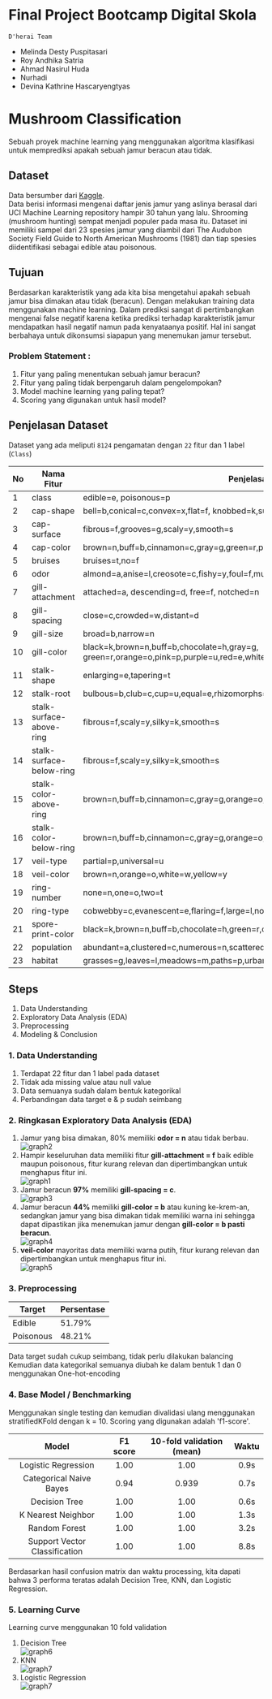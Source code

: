 # Final Project Bootcamp Digital Skola 
`D'herai Team` 
- Melinda Desty Puspitasari
- Roy Andhika Satria
- Ahmad Nasirul Huda
- Nurhadi
- Devina Kathrine Hascaryengtyas

# Mushroom Classification

Sebuah proyek machine learning yang menggunakan algoritma klasifikasi untuk memprediksi apakah sebuah jamur beracun atau tidak.

## Dataset
Data bersumber dari [Kaggle](https://www.kaggle.com/datasets/uciml/mushroom-classification).  
Data berisi informasi mengenai daftar jenis jamur yang aslinya berasal dari UCI Machine Learning repository hampir 30 tahun yang lalu. Shrooming (mushroom hunting) sempat menjadi populer pada masa itu. Dataset ini memiliki sampel dari 23 spesies jamur yang diambil dari The Audubon Society Field Guide to North American Mushrooms (1981) dan tiap spesies diidentifikasi sebagai edible atau poisonous.

## Tujuan
Berdasarkan karakteristik yang ada kita bisa mengetahui apakah sebuah jamur bisa dimakan atau tidak (beracun). Dengan melakukan training data menggunakan machine learning. Dalam prediksi sangat di pertimbangkan mengenai false negatif karena ketika prediksi terhadap karakteristik jamur mendapatkan hasil negatif namun pada kenyataanya positif. Hal ini sangat berbahaya untuk dikonsumsi siapapun yang menemukan jamur tersebut.

### Problem Statement :
1. Fitur yang paling menentukan sebuah jamur beracun?
2. Fitur yang paling tidak berpengaruh dalam pengelompokan?
3. Model machine learning yang paling tepat?
4. Scoring yang digunakan untuk hasil model?

## Penjelasan Dataset 
Dataset yang ada meliputi `8124` pengamatan dengan `22` fitur dan 1 label (`Class`)

| No | __Nama Fitur__ | __Penjelasan__ |
| - | - | - |
| 1 | class | edible=e, poisonous=p | 
| 2 | cap-shape | bell=b,conical=c,convex=x,flat=f, knobbed=k,sunken=s |
| 3 | cap-surface | fibrous=f,grooves=g,scaly=y,smooth=s |
| 4 | cap-color  | brown=n,buff=b,cinnamon=c,gray=g,green=r,pink=p,purple=u,red=e,white=w,yellow=y |
| 5 | bruises | bruises=t,no=f | 
| 6 | odor | almond=a,anise=l,creosote=c,fishy=y,foul=f,musty=m,none=n,pungent=p,spicy=s |
| 7 | gill-attachment | attached=a, descending=d, free=f, notched=n |
| 8 | gill-spacing | close=c,crowded=w,distant=d |
| 9 | gill-size | broad=b,narrow=n |
| 10 | gill-color | black=k,brown=n,buff=b,chocolate=h,gray=g, green=r,orange=o,pink=p,purple=u,red=e,white=w,yellow=y | 
| 11 | stalk-shape | enlarging=e,tapering=t | 
| 12 | stalk-root | bulbous=b,club=c,cup=u,equal=e,rhizomorphs=z,rooted=r,missing=? |
| 13 | stalk-surface-above-ring | fibrous=f,scaly=y,silky=k,smooth=s | 
| 14 | stalk-surface-below-ring | fibrous=f,scaly=y,silky=k,smooth=s |
| 15 | stalk-color-above-ring | brown=n,buff=b,cinnamon=c,gray=g,orange=o,pink=p,red=e,white=w,yellow=y |
| 16 | stalk-color-below-ring | brown=n,buff=b,cinnamon=c,gray=g,orange=o,pink=p,red=e,white=w,yellow=y |
| 17 | veil-type | partial=p,universal=u |
| 18 | veil-color | brown=n,orange=o,white=w,yellow=y |
| 19 | ring-number | none=n,one=o,two=t |
| 20 | ring-type | cobwebby=c,evanescent=e,flaring=f,large=l,none=n,pendant=p,sheathing=s,zone=z |
| 21 | spore-print-color | black=k,brown=n,buff=b,chocolate=h,green=r,orange=o,purple=u,white=w,yellow=y |
| 22 | population | abundant=a,clustered=c,numerous=n,scattered=s,several=v,solitary=y |
| 23 | habitat | grasses=g,leaves=l,meadows=m,paths=p,urban=u,waste=w,woods=d |

## Steps
1. Data Understanding
2. Exploratory Data Analysis (EDA)
3. Preprocessing 
4. Modeling & Conclusion 

### 1. Data Understanding
1. Terdapat 22 fitur dan 1 label pada dataset
2. Tidak ada missing value atau null value
3. Data semuanya sudah dalam bentuk kategorikal
4. Perbandingan data target e & p sudah seimbang

### 2. Ringkasan Exploratory Data Analysis (EDA)
1. Jamur yang bisa dimakan, 80% memiliki **odor = n** atau tidak berbau.  
![graph2](https://raw.githubusercontent.com/royandhika/classification-mushroom/main/assets/odor.png)
2. Hampir keseluruhan data memiliki fitur **gill-attachment = f** baik edible maupun poisonous, fitur kurang relevan dan dipertimbangkan untuk menghapus fitur ini.  
![graph1](https://raw.githubusercontent.com/royandhika/classification-mushroom/main/assets/gill-attachment.png)
3. Jamur beracun **97%** memiliki **gill-spacing = c**.  
![graph3](https://raw.githubusercontent.com/royandhika/classification-mushroom/main/assets/gill-spacing.png)
4. Jamur beracun **44%** memiliki **gill-color = b** atau kuning ke-krem-an, sedangkan jamur yang bisa dimakan tidak memiliki warna ini sehingga dapat dipastikan jika menemukan jamur dengan **gill-color = b pasti beracun**.  
![graph4](https://raw.githubusercontent.com/royandhika/classification-mushroom/main/assets/gill-color.png)
5. **veil-color** mayoritas data memiliki warna putih, fitur kurang relevan dan dipertimbangkan untuk menghapus fitur ini.  
![graph5](https://raw.githubusercontent.com/royandhika/classification-mushroom/main/assets/veil-color.png)

### 3. Preprocessing
| Target |	Persentase	| 
| - | - | 
| Edible	| 51.79% |	
| Poisonous	| 48.21%	| 

Data target sudah cukup seimbang, tidak perlu dilakukan balancing  
Kemudian data kategorikal semuanya diubah ke dalam bentuk 1 dan 0 menggunakan One-hot-encoding

### 4. Base Model / Benchmarking
Menggunakan single testing dan kemudian divalidasi ulang menggunakan stratifiedKFold dengan k = 10. Scoring yang digunakan adalah 'f1-score'.

| Model | F1 score | 10-fold validation (mean) | Waktu |
|:-:|:-:|:-:|:-:|
| Logistic Regression | 1.00 | 1.00 | 0.9s |
| Categorical Naive Bayes | 0.94 | 0.939 | 0.7s |
| Decision Tree | 1.00 | 1.00 | 0.6s |
| K Nearest Neighbor | 1.00 | 1.00 | 1.3s |
| Random Forest | 1.00 | 1.00 | 3.2s |
| Support Vector Classification | 1.00 | 1.00 | 8.8s |

Berdasarkan hasil confusion matrix dan waktu processing, kita dapati bahwa 3 performa teratas adalah Decision Tree, KNN, dan Logistic Regression. 

### 5. Learning Curve
Learning curve menggunakan 10 fold validation  
1. Decision Tree  
![graph6](https://raw.githubusercontent.com/royandhika/classification-mushroom/main/assets/val_tree.png)
2. KNN  
![graph7](https://raw.githubusercontent.com/royandhika/classification-mushroom/main/assets/val_knn.png)
3. Logistic Regression  
![graph7](https://raw.githubusercontent.com/royandhika/classification-mushroom/main/assets/val_log.png)
